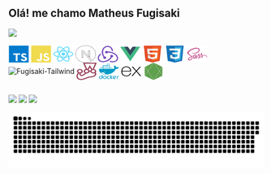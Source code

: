 ## Olá! me chamo Matheus Fugisaki
 <div style="display: flex; flex-direction: row; align-items: center;">
  <img width="350px" src="https://github-readme-stats.vercel.app/api/top-langs/?username=fugisakimatheus&layout=donut&langs_count=7&theme=material-palenight"/>
</div>
 
<div style="display: inline_block"><br>
  <img label="Typescript" align="center" alt="Fugisaki-Ts" height="34" width="40" src="https://raw.githubusercontent.com/devicons/devicon/master/icons/typescript/typescript-plain.svg">
  <img label="Javascript" align="center" alt="Fugisaki-Js" height="34" width="40" src="https://raw.githubusercontent.com/devicons/devicon/master/icons/javascript/javascript-plain.svg">
  <img label="React" align="center" alt="Fugisaki-React" height="34" width="40" src="https://raw.githubusercontent.com/devicons/devicon/master/icons/react/react-original.svg">
  <img label="Next.js" align="center" alt="Fugisaki-Next" height="34" width="40" src="https://raw.githubusercontent.com/devicons/devicon/master/icons/nextjs/nextjs-line.svg">
  <img label="Redux" align="center" alt="Fugisaki-Redux" height="34" width="40" src="https://raw.githubusercontent.com/devicons/devicon/master/icons/redux/redux-original.svg">
  <img label="Vue.js" align="center" alt="Fugisaki-Vue" height="34" width="40" src="https://raw.githubusercontent.com/devicons/devicon/master/icons/vuejs/vuejs-original.svg">
  <img label="HTML" align="center" alt="Fugisaki-HTML" height="34" width="40" src="https://raw.githubusercontent.com/devicons/devicon/master/icons/html5/html5-original.svg">
  <img label="CSS" align="center" alt="Fugisaki-CSS" height="34" width="40" src="https://raw.githubusercontent.com/devicons/devicon/master/icons/css3/css3-original.svg">
  <img label="SASS" align="center" alt="Fugisaki-SASS" height="34" width="40" src="https://raw.githubusercontent.com/devicons/devicon/master/icons/sass/sass-original.svg">
  <img label="Tailwind" align="center" alt="Fugisaki-Tailwind" height="40" width="40" src="https://adware-technologies.s3.amazonaws.com/uploads/technology/thumbnail/31/tailwind.png">
  <img label="Jest" align="center" alt="Fugisaki-Jest" height="34" width="40" src="https://raw.githubusercontent.com/devicons/devicon/master/icons/jest/jest-plain.svg">
  <img label="Docker" align="center" alt="Fugisaki-Docker" height="34" width="40" src="https://raw.githubusercontent.com/devicons/devicon/master/icons/docker/docker-plain-wordmark.svg">
  <img label="Express" align="center" alt="Fugisaki-Express" height="34" width="40" src="https://raw.githubusercontent.com/devicons/devicon/master/icons/express/express-original.svg" />
  <img label="Node.js" align="center" alt="Fugisaki-Node" height="34" width="40" src="https://raw.githubusercontent.com/devicons/devicon/master/icons/nodejs/nodejs-plain.svg" />
</div>
  
  ##
 
<div>
  <a label="LinkedIn" href="https://www.linkedin.com/in/matheus-fugisaki/" target="_blank"><img src="https://img.shields.io/badge/-LinkedIn-%230077B5?style=for-the-badge&logo=linkedin&logoColor=white" target="_blank"></a>
  <a label="Gmail" href="mailto:matheusgfmaciel@gmail.com"><img src="https://img.shields.io/badge/-Gmail-%23333?style=for-the-badge&logo=gmail&logoColor=white" target="_blank"></a>
  <a label="Instagram" href="https://www.instagram.com/matheusfugisaki" target="_blank"><img src="https://img.shields.io/badge/-Instagram-%23E4405F?style=for-the-badge&logo=instagram&logoColor=white" target="_blank"></a>
</div>

![Snake animation](https://github.com/fugisakimatheus/fugisakimatheus/blob/output/github-contribution-grid-snake.svg)
